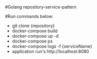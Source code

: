 #Golang repository-service-pattern

#Run commands below:
- git clone {repository}
- docker-compose build
- docker-compose up -d
- docker-compose ps
- docker-compose logs -f {serviceName}
- application run's http://localhost:8080